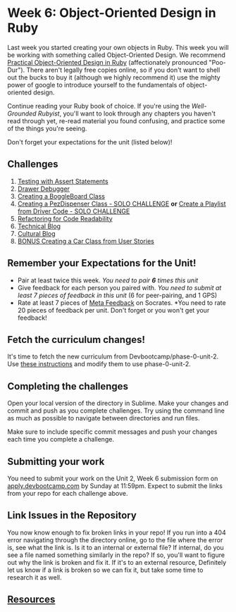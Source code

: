# Week 6: Object-Oriented Design in Ruby

<!-- Please do not start on week 6 yet, we will be reviewing the challenges and making changes. It will be published at least by the Sunday before week 6 starts. -->


Last week you started creating your own objects in Ruby. This week you will be working with something called Object-Oriented Design.  We recommend [Practical Object-Oriented Design in Ruby](http://www.poodr.com/) (affectionately pronounced "Poo-Dur"). There aren't legally free copies online, so if you don't want to shell out the bucks to buy it (although we highly recommend it) use the mighty power of google to introduce yourself to the fundamentals of object-oriented design.

Continue reading your Ruby book of choice. If you're using the *Well-Grounded Rubyist*, you'll want to look through any chapters you haven't read through yet, re-read material you found confusing, and practice some of the things you're seeing.

Don't forget your expectations for the unit (listed below)!

## Challenges

1. [Testing with Assert Statements](1-assert-statements)
2. [Drawer Debugger](2-drawer-debugger)
3. [Creating a BoggleBoard Class](3-BoggleBoard)
4. [Creating a PezDispenser Class - SOLO CHALLENGE](4-PezDispenser-solo-challenge) **or** [Create a Playlist from Driver Code - SOLO CHALLENGE](4-playlist-solo-challenge)
5. [Refactoring for Code Readability](5-refactoring)
6. [Technical Blog](6-technical-blog.md)
7. [Cultural Blog](7-cultural-blog.md)
8. [BONUS Creating a Car Class from User Stories](8-BONUS-CarClass)

## Remember your Expectations for the Unit!
- Pair at least twice this week.  *You need to pair **6** times this unit*
- Give feedback for each person you paired with. *You need to submit at least 7 pieces of feedback in this unit* (6 for peer-pairing, and 1 GPS)
- Rate at least 7 pieces of [Meta Feedback](https://socrates.devbootcamp.com/feedback) on Socrates. *You need to rate 20 pieces of feedback per unit. Don't forget or you won't get your feedback!

## Fetch the curriculum changes!

It's time to fetch the new curriculum from Devbootcamp/phase-0-unit-2. Use [these instructions](https://github.com/Devbootcamp/phase-0-handbook/blob/master/fetching-changes.md) and modify them to use phase-0-unit-2.

## Completing the challenges

Open your local version of the directory in Sublime. Make your changes and commit and push as you complete challenges. Try using the command line as much as possible to navigate between directories and run files.

Make sure to include specific commit messages and push your changes each time you complete a challenge.


## Submitting your work

You need to submit your work on the Unit 2, Week 6 submission form on [apply.devbootcamp.com](http://apply.devbootcamp.com) by Sunday at 11:59pm. Expect to submit the links from your repo for each challenge above.


## Link Issues in the Repository
You now know enough to fix broken links in your repo! If you run into a 404 error navigating through the directory online, go to the file where the error is, see what the link is. Is it to an internal or external file? If internal, do you see a file named something similarly in the repo? If so, you'll want to figure out why the link is broken and fix it. If it's to an external resource,  Definitely let us know if a link is broken so we can fix it, but take some time to research it as well.

## [Resources](https://github.com/Devbootcamp/phase-0-handbook/blob/master/resources.md)
